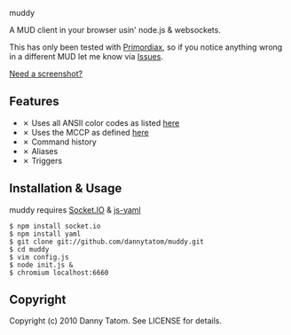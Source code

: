 muddy

A MUD client in your browser usin' node.js & websockets.

This has only been tested with [Primordiax](http://primordiax.com),
so if you notice anything wrong in a different MUD let me know via
[Issues](http://github.com/dannytatom/muddy/issues).

[Need a screenshot?](http://i.imgur.com/ZqFCT.png)

## Features

- ✗ Uses all ANSII color codes as listed [here](http://pueblo.sourceforge.net/doc/manual/ansi_color_codes.html)
- ✗ Uses the MCCP as defined [here](http://mccp.smaugmuds.org/)
- ✗ Command history
- ✗ Aliases
- ✗ Triggers

## Installation & Usage

muddy requires [Socket.IO](https://github.com/LearnBoost/Socket.IO-node)
& [js-yaml](https://github.com/visionmedia/js-yaml)

    $ npm install socket.io
    $ npm install yaml
    $ git clone git://github.com/dannytatom/muddy.git
    $ cd muddy
    $ vim config.js
    $ node init.js &
    $ chromium localhost:6660

## Copyright

Copyright (c) 2010 Danny Tatom. See LICENSE for details.

